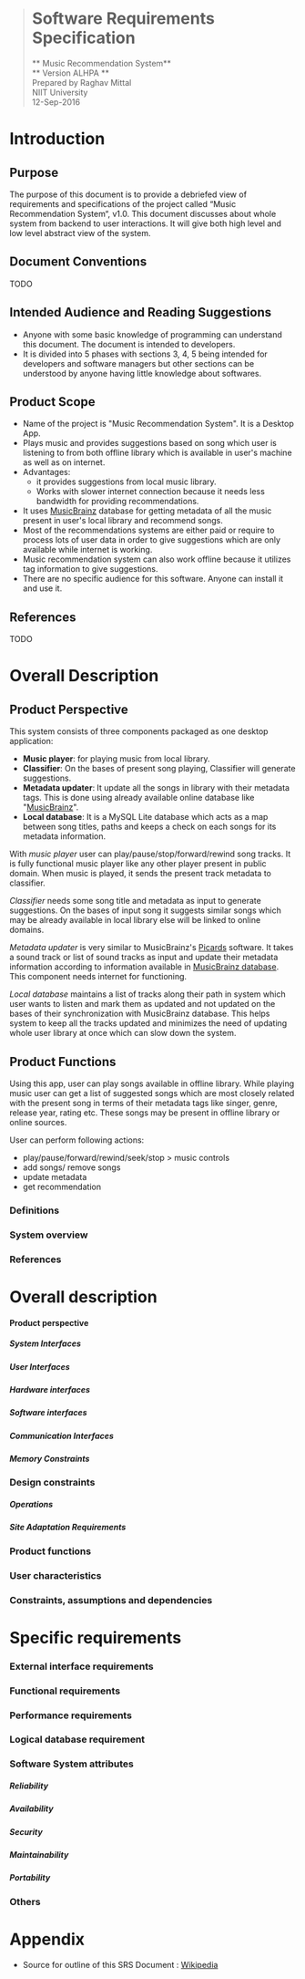 
> # Software Requirements Specification
> ** Music Recommendation System**  
> ** Version ALHPA **  
> Prepared by Raghav Mittal  
> NIIT University  
> 12-Sep-2016

# Introduction

## Purpose
The purpose of this document is to provide a debriefed view of requirements and specifications of the project called “Music Recommendation System“, v1.0. This document discusses about whole system from backend to user interactions. It will give both high level and low level abstract view of the system.

## Document Conventions
  TODO

## Intended Audience and Reading Suggestions
* Anyone with some basic knowledge of programming can understand this document. The document is intended to developers.
* It is divided into 5 phases with sections 3, 4, 5 being intended for developers and software managers but other sections can be understood by anyone having little knowledge about softwares.

## Product Scope
* Name of the project is "Music Recommendation System". It is a Desktop App.
* Plays music and provides suggestions based on song which user is listening to from both offline library which is available in user's machine as well as on internet.
* Advantages:
  * it provides suggestions from local music library.
  * Works with slower internet connection because it needs less bandwidth for providing recommendations.
* It uses [MusicBrainz][musicbrainz-website] database for getting metadata of all the music present in user's local library and recommend songs.
* Most of the recommendations systems are either paid or require to process lots of user data in order to give suggestions which are only available while internet is working.
* Music recommendation system can also work offline because it utilizes tag information to give suggestions.
* There are no specific audience for this software. Anyone can install it and use it.

## References
 TODO

# Overall Description

## Product Perspective
This system consists of three components packaged as one desktop application:
* **Music player**: for playing music from local library.
* **Classifier**: On the bases of present song playing, Classifier will generate suggestions.
* **Metadata updater**: It update all the songs in library with their metadata tags. This is done using already available online database like "[MusicBrainz][musicbrainz-website]".
* **Local database**: It is a MySQL Lite database which acts as a map between song titles, paths and keeps a check on each songs for its metadata information.

With _music player_ user can play/pause/stop/forward/rewind song tracks. It is fully functional music player like any other player present in public domain.
When music is played, it sends the present track metadata to classifier.  

_Classifier_ needs some song title and metadata as input to generate suggestions. On the bases of
input song it suggests similar songs which may be already available in local library else will be linked to online domains.

_Metadata updater_ is very similar to MusicBrainz's [Picards][picards-website] software. It takes a sound track or list of sound tracks as input and update their metadata information according to information available in [MusicBrainz database][musicbrainz-database-website]. This component needs internet for functioning.

_Local database_ maintains a list of tracks along their path in system which user wants to listen and mark them as updated and not updated on the bases of their synchronization with MusicBrainz database. This helps system to keep all the tracks updated and minimizes the need of updating whole user library at once which can slow down the system.

## Product Functions
Using this app, user can play songs available in offline library. While playing music user can get a list of suggested songs which are most closely related with the present song in terms of their metadata tags like singer, genre, release year, rating etc. These songs may be present in offline library or online sources.

User can perform following actions: 
* play/pause/forward/rewind/seek/stop > music controls
* add songs/ remove songs
* update metadata
* get recommendation

### Definitions
### System overview
### References
# Overall description
#### Product perspective
##### System Interfaces
##### User Interfaces
##### Hardware interfaces
##### Software interfaces
##### Communication Interfaces
##### Memory Constraints
### Design constraints
##### Operations
##### Site Adaptation Requirements
### Product functions
### User characteristics
### Constraints, assumptions and dependencies
# Specific requirements
### External interface requirements
### Functional requirements
### Performance requirements
### Logical database requirement
### Software System attributes
##### Reliability
##### Availability
##### Security
##### Maintainability
##### Portability
### Others
# Appendix
- Source for outline of this SRS Document : [Wikipedia](https://en.wikipedia.org/wiki/Software_requirements_specification#Structure)

[musicbrainz-website]: https://musicbrainz.org
[musicbrainz-database-website]: https://musicbrainz.org/doc/MusicBrainz_Database
[picards-website]: https://picard.musicbrainz.org

